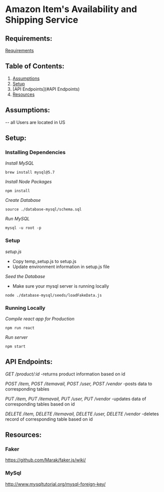 # Amazon Item's Availability and Shipping Service

## Requirements:

[Requirements](https://docs.google.com/spreadsheets/d/1jAmQhyiLWy7RlhhKkWwPfVqF4SVUXgnY1TYL2BAQMh4/edit#gid=2131387446)

## Table of Contents:

1. [Assumptions](#Assumptions)
1. [Setup](#Setup)
1. [API Endpoints](#API Endpoints)
1. [Resources](#Resources)

## Assumptions:

-- all Users are located in US


## Setup:

### Installing Dependencies
*Install MySQL*
```console
brew install mysql@5.7
```

*Install Node Packages*
```console
npm install
```

*Create Database*
```mysql
source ./database-mysql/schema.sql
```

*Run MySQL*
```console
mysql -u root -p
```

### Setup
*setup.js*
- Copy temp_setup.js to setup.js
- Update environment information in setup.js file

*Seed the Database*
- Make sure your mysql server is running locally
```console
node ./database-mysql/seeds/loadFakeData.js
```

### Running Locally
*Compile react app for Production*
```console
npm run react
```

*Run server*
```console
npm start
```

## API Endpoints:
*GET /product/:id*
-returns product information based on id 

*POST /item, POST /itemavail, POST /user, POST /vendor*
-posts data to corresponding tables

*PUT /item, PUT /itemavail, PUT /user, PUT /vendor*
-updates data of corresponding tables based on id

*DELETE /item, DELETE /itemavail, DELETE /user, DELETE /vendor*
-deletes record of corresponding table based on id

## Resources:

### Faker
https://github.com/Marak/faker.js/wiki/

### MySql
http://www.mysqltutorial.org/mysql-foreign-key/


